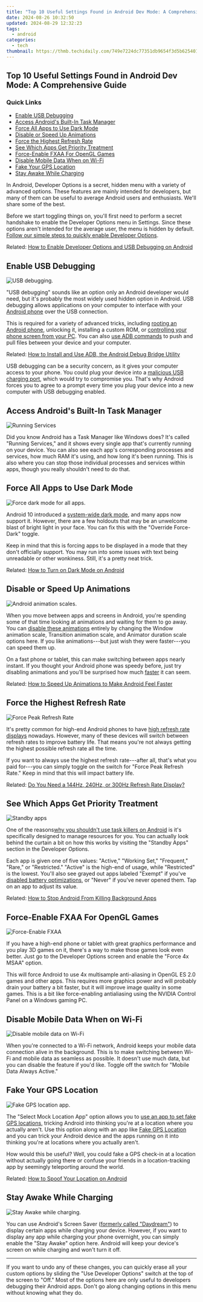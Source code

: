 ```yaml
---
title: "Top 10 Useful Settings Found in Android Dev Mode: A Comprehensive Guide"
date: 2024-08-26 10:32:50
updated: 2024-08-29 12:32:23
tags:
  - android
categories:
  - tech
thumbnail: https://thmb.techidaily.com/749e7224dc77351db9654f3d5b625401a4538e3e09d897a36274e3de6aadbd39.jpg
---
```


## Top 10 Useful Settings Found in Android Dev Mode: A Comprehensive Guide

### Quick Links

* [Enable USB Debugging](https://easy-unlock-android.techidaily.com/in-2024-unlocking-made-easy-the-best-10-apps-for-unlocking-your-realme-11-pro-device-by-drfone-android/)
* [Access Android's Built-In Task Manager](https://remote-screen-capture.techidaily.com/updated-clear-conferencing-backdrops-blurring-for-better-presence/)
* [Force All Apps to Use Dark Mode](https://instagram-video-recordings.techidaily.com/new-bypassing-detection-for-instagram-story-insights-pcandroidios-for-2024/)
* [Disable or Speed Up Animations](https://techidaily.com/how-to-transfer-data-from-apple-iphone-se-2022-to-others-devices-drfone-by-drfone-transfer-data-from-ios-transfer-data-from-ios/)
* [Force the Highest Refresh Rate](https://screen-mirror.techidaily.com/how-can-vivo-y78plusmirror-share-to-pc-drfone-by-drfone-android/)
* [See Which Apps Get Priority Treatment](https://video-capture.techidaily.com/updated-simplify-slide-sharing-at-work-webcam-assisted-tips/)
* [Force-Enable FXAA For OpenGL Games](https://facebook-video-share.techidaily.com/updated-boosting-income-through-effective-video-marketing-for-2024/)
* [Disable Mobile Data When on Wi-Fi](https://youtube-data.techidaily.com/ed-in-2024-boost-your-online-presence-by-mastering-video-editing-in-sony-vegas/)
* [Fake Your GPS Location](https://android-pokemon-go.techidaily.com/in-2024-additional-tips-about-sinnoh-stone-for-infinix-smart-8-plus-drfone-by-drfone-virtual-android/)
* [Stay Awake While Charging](https://techtrends.techidaily.com/why-is-my-nintendo-wii-failing-to-read-games-fixes-and-solutions-explored/)

 In Android, Developer Options is a secret, hidden menu with a variety of advanced options. These features are mainly intended for developers, but many of them can be useful to average Android users and enthusiasts. We'll share some of the best.

 Before we start toggling things on, you'll first need to perform a secret handshake to enable the Developer Options menu in Settings. Since these options aren't intended for the average user, the menu is hidden by default. [Follow our simple steps to quickly enable Developer Options](https://desktop-recording.techidaily.com/premium-video-capture-without-extras-for-2024/).

Related: [How to Enable Developer Options and USB Debugging on Android](https://desktop-recording.techidaily.com/premium-video-capture-without-extras-for-2024/) 

##  Enable USB Debugging

![USB debugging.](https://static1.howtogeekimages.com/wordpress/wp-content/uploads/2013/11/2023-01-17_11-08-36.jpg) 

 "USB debugging" sounds like an option only an Android developer would need, but it's probably the most widely used hidden option in Android. USB debugging allows applications on your computer to interface with your [Android phone](https://twitter-videos.techidaily.com/hot-takes-highlight-twitters-trending-topics-for-2024/) over the USB connection.

 This is required for a variety of advanced tricks, including [rooting an Android phone](https://games-able.techidaily.com/beyerdynamic-mmx-200-review-great-sound-but-needs-more-features/), unlocking it, installing a custom ROM, or [controlling your phone screen from your PC](https://github.com/Genymobile/scrcpy). You can also [use ADB commands](https://screen-recording.techidaily.com/new-virtual-ventures-discovering-the-best-in-action-adventure-classics-top-10/) to push and pull files between your device and your computer.

Related: [How to Install and Use ADB, the Android Debug Bridge Utility](https://techtrends.techidaily.com/how-to-successfully-obtain-a-refund-for-your-purchased-games-on-steam/) 

 USB debugging can be a security concern, as it gives your computer access to your phone. You could plug your device into a [malicious USB charging port](https://easy-unlock-android.techidaily.com/how-to-change-realme-11-5g-lock-screen-password-by-drfone-android/), which would try to compromise you. That's why Android forces you to agree to a prompt every time you plug your device into a new computer with USB debugging enabled.

##  Access Android's Built-In Task Manager

![Running Services](https://static1.howtogeekimages.com/wordpress/wp-content/uploads/2013/11/2023-01-17_11-31-37.jpg) 

 Did you know Android has a Task Manager like Windows does? It's called "Running Services," and it shows every single app that's currently running on your device. You can also see each app's corresponding processes and services, how much RAM it's using, and how long it's been running. This is also where you can stop those individual processes and services within apps, though you really shouldn't need to do that.

##  Force All Apps to Use Dark Mode

![Force dark mode for all apps.](https://static1.howtogeekimages.com/wordpress/wp-content/uploads/2013/11/2023-01-17_13-35-48.jpg) 

 Android 10 introduced a [system-wide dark mode](https://android-unlock.techidaily.com/in-2024-how-to-change-vivo-lock-screen-clock-in-seconds-by-drfone-android/), and many apps now support it. However, there are a few holdouts that may be an unwelcome blast of bright light in your face. You can fix this with the "Override Force-Dark" toggle.

 Keep in mind that this is forcing apps to be displayed in a mode that they don't officially support. You may run into some issues with text being unreadable or other wonkiness. Still, it's a pretty neat trick.

Related: [How to Turn on Dark Mode on Android](https://android-unlock.techidaily.com/in-2024-how-to-change-vivo-lock-screen-clock-in-seconds-by-drfone-android/) 

##  Disable or Speed Up Animations

![Android animation scales.](https://static1.howtogeekimages.com/wordpress/wp-content/uploads/2013/11/2023-01-17_11-10-21.jpg) 

 When you move between apps and screens in Android, you're spending some of that time looking at animations and waiting for them to go away. You can [disable these animations](https://ios-pokemon-go.techidaily.com/how-to-get-the-dragon-scale-and-evolution-enabled-pokemon-on-apple-iphone-xs-drfone-by-drfone-virtual-ios/) entirely by changing the Window animation scale, Transition animation scale, and Animator duration scale options here. If you like animations---but just wish they were faster---you can speed them up.

 On a fast phone or tablet, this can make switching between apps nearly instant. If you thought your Android phone was speedy before, just try disabling animations and you'll be surprised how much [faster](https://eaxpv-info.techidaily.com/new-in-2024-free-online-services-for-youtube-images-extraction/) it can seem.

Related: [How to Speed Up Animations to Make Android Feel Faster](https://ios-pokemon-go.techidaily.com/how-to-get-the-dragon-scale-and-evolution-enabled-pokemon-on-apple-iphone-xs-drfone-by-drfone-virtual-ios/) 

##  Force the Highest Refresh Rate

![Force Peak Refresh Rate](https://static1.howtogeekimages.com/wordpress/wp-content/uploads/2013/11/2023-01-17_11-38-26.jpg) 

 It's pretty common for high-end Android phones to have [high refresh rate displays](https://instagram-video-recordings.techidaily.com/updated-2024-approved-how-to-upside-down-your-instagram-videos-complete-manual/) nowadays. However, many of these devices will switch between refresh rates to improve battery life. That means you're not always getting the highest possible refresh rate all the time.

 If you want to always use the highest refresh rate---after all, that's what you paid for---you can simply toggle on the switch for "Force Peak Refresh Rate." Keep in mind that this will impact battery life.

Related: [Do You Need a 144Hz, 240Hz, or 300Hz Refresh Rate Display?](https://instagram-video-recordings.techidaily.com/updated-2024-approved-how-to-upside-down-your-instagram-videos-complete-manual/) 

##  See Which Apps Get Priority Treatment

![Standby apps](https://static1.howtogeekimages.com/wordpress/wp-content/uploads/2013/11/2023-01-17_13-42-06.jpg) 

 One of the reasons[why you shouldn't use task killers on Android](https://extra-hints.techidaily.com/crafting-cinematic-l-slow-videos-tips-from-the-pros-on-gopro-hero-10/) is it's specifically designed to manage resources for you. You can actually look behind the curtain a bit on how this works by visiting the "Standby Apps" section in the Developer Options.

 Each app is given one of five values: "Active," "Working Set," "Frequent," "Rare," or "Restricted." "Active" is the high-end of usage, while "Restricted" is the lowest. You'll also see grayed out apps labeled "Exempt" if you've [disabled battery optimizations](https://instagram-videos.techidaily.com/navigating-youtube-and-instagram-sharing-video-content-without-limits-for-2024/), or "Never" if you've never opened them. Tap on an app to adjust its value.

Related: [How to Stop Android From Killing Background Apps](https://instagram-videos.techidaily.com/navigating-youtube-and-instagram-sharing-video-content-without-limits-for-2024/) 

##  Force-Enable FXAA For OpenGL Games

![Force-Enable FXAA](https://static1.howtogeekimages.com/wordpress/wp-content/uploads/2013/11/2023-01-17_11-12-13.jpg) 

 If you have a high-end phone or tablet with great graphics performance and you play 3D games on it, there's a way to make those games look even better. Just go to the Developer Options screen and enable the "Force 4x MSAA" option.

 This will force Android to use 4x multisample anti-aliasing in OpenGL ES 2.0 games and other apps. This requires more graphics power and will probably drain your battery a bit faster, but it will improve image quality in some games. This is a bit like force-enabling antialiasing using the NVIDIA Control Panel on a Windows gaming PC.

##  Disable Mobile Data When on Wi-Fi

![Disable mobile data on Wi-Fi](https://static1.howtogeekimages.com/wordpress/wp-content/uploads/2013/11/2023-01-17_12-00-21.jpg) 

 When you're connected to a Wi-Fi network, Android keeps your mobile data connection alive in the background. This is to make switching between Wi-Fi and mobile data as seamless as possible. It doesn't use much data, but you can disable the feature if you'd like. Toggle off the switch for "Mobile Data Always Active."

##  Fake Your GPS Location

![Fake GPS location app.](https://static1.howtogeekimages.com/wordpress/wp-content/uploads/2013/11/2023-01-17_11-17-36.jpg) 

 The "Select Mock Location App" option allows you to [use an app to set fake GPS locations](https://extra-tips.techidaily.com/new-comprehensive-insights-into-polarr-photo-enhancer/), tricking Android into thinking you're at a location where you actually aren't. Use this option along with an app like [Fake GPS Location](https://www.anrdoezrs.net/links/3607085/type/dlg/sid/UUhtgUeUpU221324/https://play.google.com/store/apps/details?id=com.lexa.fakegps) and you can trick your Android device and the apps running on it into thinking you're at locations where you actually aren't.

 How would this be useful? Well, you could fake a GPS check-in at a location without actually going there or confuse your friends in a location-tracking app by seemingly teleporting around the world.

Related: [How to Spoof Your Location on Android](https://extra-tips.techidaily.com/new-comprehensive-insights-into-polarr-photo-enhancer/) 

##  Stay Awake While Charging

![Stay Awake while charging.](https://static1.howtogeekimages.com/wordpress/wp-content/uploads/2013/11/2023-01-17_11-20-12.jpg) 

 You can use Android's Screen Saver ([formerly called "Daydream"](https://youtube-data.techidaily.com/vering-the-magic-behind-youtube-shorts/)) to display certain apps while charging your device. However, if you want to display any app while charging your phone overnight, you can simply enable the "Stay Awake" option here. Android will keep your device's screen on while charging and won't turn it off.

---

 If you want to undo any of these changes, you can quickly erase all your custom options by sliding the "Use Developer Options" switch at the top of the screen to "Off." Most of the options here are only useful to developers debugging their Android apps. Don't go along changing options in this menu without knowing what they do.

<ins class="adsbygoogle"
     style="display:block"
     data-ad-format="autorelaxed"
     data-ad-client="ca-pub-7571918770474297"
     data-ad-slot="1223367746"></ins>



<ins class="adsbygoogle"
     style="display:block"
     data-ad-client="ca-pub-7571918770474297"
     data-ad-slot="8358498916"
     data-ad-format="auto"
     data-full-width-responsive="true"></ins>
